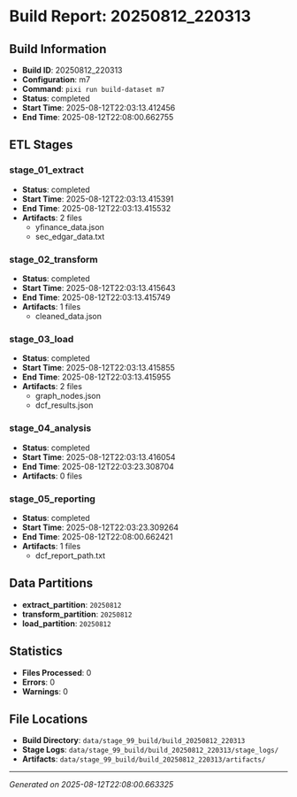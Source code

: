 # Build Report: 20250812_220313

## Build Information

- **Build ID**: 20250812_220313
- **Configuration**: m7
- **Command**: `pixi run build-dataset m7`
- **Status**: completed
- **Start Time**: 2025-08-12T22:03:13.412456
- **End Time**: 2025-08-12T22:08:00.662755

## ETL Stages

### stage_01_extract

- **Status**: completed
- **Start Time**: 2025-08-12T22:03:13.415391
- **End Time**: 2025-08-12T22:03:13.415532
- **Artifacts**: 2 files
  - yfinance_data.json
  - sec_edgar_data.txt

### stage_02_transform

- **Status**: completed
- **Start Time**: 2025-08-12T22:03:13.415643
- **End Time**: 2025-08-12T22:03:13.415749
- **Artifacts**: 1 files
  - cleaned_data.json

### stage_03_load

- **Status**: completed
- **Start Time**: 2025-08-12T22:03:13.415855
- **End Time**: 2025-08-12T22:03:13.415955
- **Artifacts**: 2 files
  - graph_nodes.json
  - dcf_results.json

### stage_04_analysis

- **Status**: completed
- **Start Time**: 2025-08-12T22:03:13.416054
- **End Time**: 2025-08-12T22:03:23.308704
- **Artifacts**: 0 files

### stage_05_reporting

- **Status**: completed
- **Start Time**: 2025-08-12T22:03:23.309264
- **End Time**: 2025-08-12T22:08:00.662421
- **Artifacts**: 1 files
  - dcf_report_path.txt

## Data Partitions

- **extract_partition**: `20250812`
- **transform_partition**: `20250812`
- **load_partition**: `20250812`

## Statistics

- **Files Processed**: 0
- **Errors**: 0
- **Warnings**: 0

## File Locations

- **Build Directory**: `data/stage_99_build/build_20250812_220313`
- **Stage Logs**: `data/stage_99_build/build_20250812_220313/stage_logs/`
- **Artifacts**: `data/stage_99_build/build_20250812_220313/artifacts/`

---
*Generated on 2025-08-12T22:08:00.663325*
